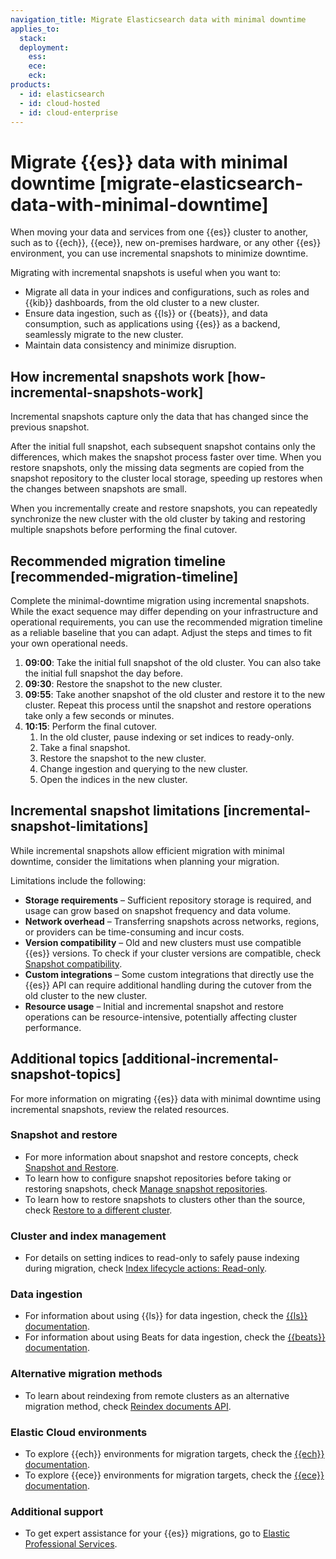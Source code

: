 ```yaml
---
navigation_title: Migrate Elasticsearch data with minimal downtime
applies_to:
  stack: 
  deployment:
    ess: 
    ece: 
    eck: 
products:
  - id: elasticsearch
  - id: cloud-hosted
  - id: cloud-enterprise
---
```


# Migrate {{es}} data with minimal downtime [migrate-elasticsearch-data-with-minimal-downtime]
When moving your data and services from one {{es}} cluster to another, such as to {{ech}}, {{ece}}, new on-premises hardware, or any other {{es}} environment, you can use incremental snapshots to minimize downtime. 

Migrating with incremental snapshots is useful when you want to:

* Migrate all data in your indices and configurations, such as roles and {{kib}} dashboards, from the old cluster to a new cluster.
* Ensure data ingestion, such as {{ls}} or {{beats}}, and data consumption, such as applications using {{es}} as a backend, seamlessly migrate to the new cluster.
* Maintain data consistency and minimize disruption.  

## How incremental snapshots work [how-incremental-snapshots-work]
Incremental snapshots capture only the data that has changed since the previous snapshot. 

After the initial full snapshot, each subsequent snapshot contains only the differences, which makes the snapshot process faster over time. When you restore snapshots, only the missing data segments are copied from the snapshot repository to the cluster local storage, speeding up restores when the changes between snapshots are small.

When you incrementally create and restore snapshots, you can repeatedly synchronize the new cluster with the old cluster by taking and restoring multiple snapshots before performing the final cutover.

## Recommended migration timeline [recommended-migration-timeline]
Complete the minimal-downtime migration using incremental snapshots. While the exact sequence may differ depending on your infrastructure and operational requirements, you can use the recommended migration timeline as a reliable baseline that you can adapt. Adjust the steps and times to fit your own operational needs.

1. **09:00**: Take the initial full snapshot of the old cluster. You can also take the initial full snapshot the day before.
2. **09:30**: Restore the snapshot to the new cluster.
3. **09:55**: Take another snapshot of the old cluster and restore it to the new cluster. Repeat this process until the snapshot and restore operations take only a few seconds or minutes.
4. **10:15**: Perform the final cutover.
    1. In the old cluster, pause indexing or set indices to ready-only.
    2. Take a final snapshot. 
    3. Restore the snapshot to the new cluster. 
    4. Change ingestion and querying to the new cluster. 
    5. Open the indices in the new cluster. 

## Incremental snapshot limitations [incremental-snapshot-limitations]
While incremental snapshots allow efficient migration with minimal downtime, consider the limitations when planning your migration.

Limitations include the following:
* **Storage requirements** – Sufficient repository storage is required, and usage can grow based on snapshot frequency and data volume.
* **Network overhead** – Transferring snapshots across networks, regions, or providers can be time-consuming and incur costs.
* **Version compatibility** – Old and new clusters must use compatible {{es}} versions. To check if your cluster versions are compatible, check [Snapshot compatibility](/deploy-manage/tools/snapshot-and-restore.md#snapshot-restore-version-compatibility).
* **Custom integrations** – Some custom integrations that directly use the {{es}} API can require additional handling during the cutover from the old cluster to the new cluster.
* **Resource usage** – Initial and incremental snapshot and restore operations can be resource-intensive, potentially affecting cluster performance.

## Additional topics [additional-incremental-snapshot-topics]
For more information on migrating {{es}} data with minimal downtime using incremental snapshots, review the related resources. 

### Snapshot and restore
* For more information about snapshot and restore concepts, check [Snapshot and Restore](/deploy-manage/tools/snapshot-and-restore.md).
* To learn how to configure snapshot repositories before taking or restoring snapshots, check [Manage snapshot repositories](/deploy-manage/tools/snapshot-and-restore/manage-snapshot-repositories.md).
* To learn how to restore snapshots to clusters other than the source, check [Restore to a different cluster](/deploy-manage/tools/snapshot-and-restore/restore-snapshot.md#restore-different-cluster).

### Cluster and index management
* For details on setting indices to read-only to safely pause indexing during migration, check [Index lifecycle actions: Read-only](elasticsearch://reference/elasticsearch/index-lifecycle-actions/ilm-readonly.md).

### Data ingestion
* For information about using {{ls}} for data ingestion, check the [{{ls}} documentation](logstash://reference/index.md).
* For information about using Beats for data ingestion, check the [{{beats}} documentation](beats://reference/index.md).

### Alternative migration methods
* To learn about reindexing from remote clusters as an alternative migration method, check [Reindex documents API](https://www.elastic.co/docs/api/doc/elasticsearch/operation/operation-reindex).

### Elastic Cloud environments
* To explore {{ech}} environments for migration targets, check the [{{ech}} documentation](/deploy-manage/deploy/elastic-cloud/cloud-hosted.md).
* To explore {{ece}} environments for migration targets, check the [{{ece}} documentation](/deploy-manage/deploy/cloud-enterprise.md).

### Additional support
* To get expert assistance for your {{es}} migrations, go to [Elastic Professional Services](https://www.elastic.co/consulting).
